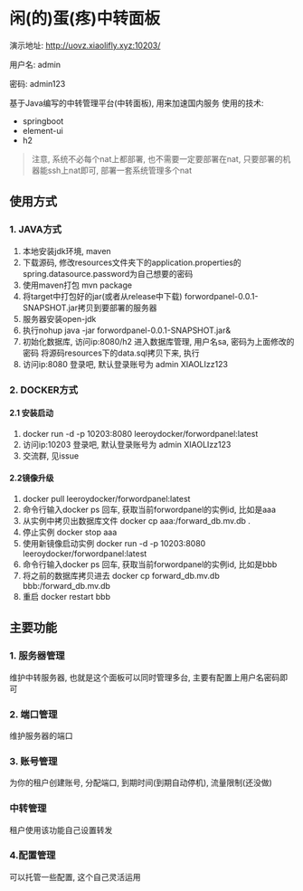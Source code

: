 # 闲(的)蛋(疼)中转面板
演示地址: http://uovz.xiaolifly.xyz:10203/

用户名: admin

密码: admin123

基于Java编写的中转管理平台(中转面板), 用来加速国内服务
使用的技术:
- springboot
- element-ui
- h2

> 注意, 系统不必每个nat上都部署, 也不需要一定要部署在nat, 只要部署的机器能ssh上nat即可, 部署一套系统管理多个nat

## 使用方式
### 1. JAVA方式
1. 本地安装jdk环境, maven
2. 下载源码, 修改resources文件夹下的application.properties的spring.datasource.password为自己想要的密码
2. 使用maven打包 mvn package
3. 将target中打包好的jar(或者从release中下载) forwordpanel-0.0.1-SNAPSHOT.jar拷贝到要部署的服务器
4. 服务器安装open-jdk
5. 执行nohup java -jar forwordpanel-0.0.1-SNAPSHOT.jar&
6. 初始化数据库, 访问ip:8080/h2 进入数据库管理, 用户名sa, 密码为上面修改的密码 将源码resources下的data.sql拷贝下来, 执行
7. 访问ip:8080 登录吧, 默认登录账号为 admin XIAOLIzz123
### 2. DOCKER方式
#### 2.1 安装启动
1. docker run -d -p 10203:8080 leeroydocker/forwordpanel:latest
2. 访问ip:10203 登录吧, 默认登录账号为 admin XIAOLIzz123
3. 交流群, 见issue

#### 2.2镜像升级
1. docker pull leeroydocker/forwordpanel:latest
2. 命令行输入docker ps 回车, 获取当前forwordpanel的实例id, 比如是aaa
3. 从实例中拷贝出数据库文件 docker cp aaa:/forward_db.mv.db .
4. 停止实例  docker stop aaa
5. 使用新镜像启动实例  docker run -d -p 10203:8080 leeroydocker/forwordpanel:latest
6. 命令行输入docker ps 回车, 获取当前forwordpanel的实例id, 比如是bbb
7. 将之前的数据库拷贝进去  docker cp forward_db.mv.db bbb:/forward_db.mv.db
8. 重启  docker restart bbb

## 主要功能
### 1. 服务器管理
维护中转服务器, 也就是这个面板可以同时管理多台, 主要有配置上用户名密码即可

### 2. 端口管理
维护服务器的端口

### 3. 账号管理
为你的租户创建账号, 分配端口, 到期时间(到期自动停机), 流量限制(还没做)

### 中转管理
租户使用该功能自己设置转发

### 4.配置管理
可以托管一些配置, 这个自己灵活运用

